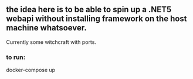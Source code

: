 ## the idea here is to be able to spin up a .NET5 webapi without installing framework on the host machine whatsoever.

Currently some witchcraft with ports.

### to run:
docker-compose up